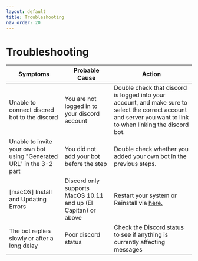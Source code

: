 ```yaml
---
layout: default
title: Troubleshooting
nav_order: 20
---
```


# Troubleshooting
| Symptoms | Probable Cause | Action |
| ------ | ----------- | -------------|
| Unable to connect discred bot to the discord | You are not logged in to your discord account | Double check that discord is logged into your account, and make sure to select the correct account and server you want to link to when linking the discord bot.
| Unable to invite your own bot using "Generated URL" in the 3-2 part | You did not add your bot before the step | Double check whether you added your own bot in the previous steps.
| [macOS] Install and Updating Errors | Discord only supports MacOS 10.11 and up (El Capitan) or above | Restart your system or Reinstall via [here.](https://discord.com/api/download?platform=osx) |
| The bot replies slowly or after a long delay | Poor discord status | Check the [Discord status](https://discordstatus.com/) to see if anything is currently affecting messages |
